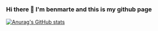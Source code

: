 ### Hi there 👋 I'm benmarte and this is my github page

[![Anurag's GitHub stats](https://github-readme-stats.vercel.app/api?username=benmarte)](https://github.com/anuraghazra/github-readme-stats)


<!--
**benmarte/benmarte** is a ✨ _special_ ✨ repository because its `README.md` (this file) appears on your GitHub profile.

Here are some ideas to get you started:

- 🔭 I’m currently working on ...
- 🌱 I’m currently learning ...
- 👯 I’m looking to collaborate on ...
- 🤔 I’m looking for help with ...
- 💬 Ask me about ...
- 📫 How to reach me: ...
- 😄 Pronouns: ...
- ⚡ Fun fact: ...
-->
